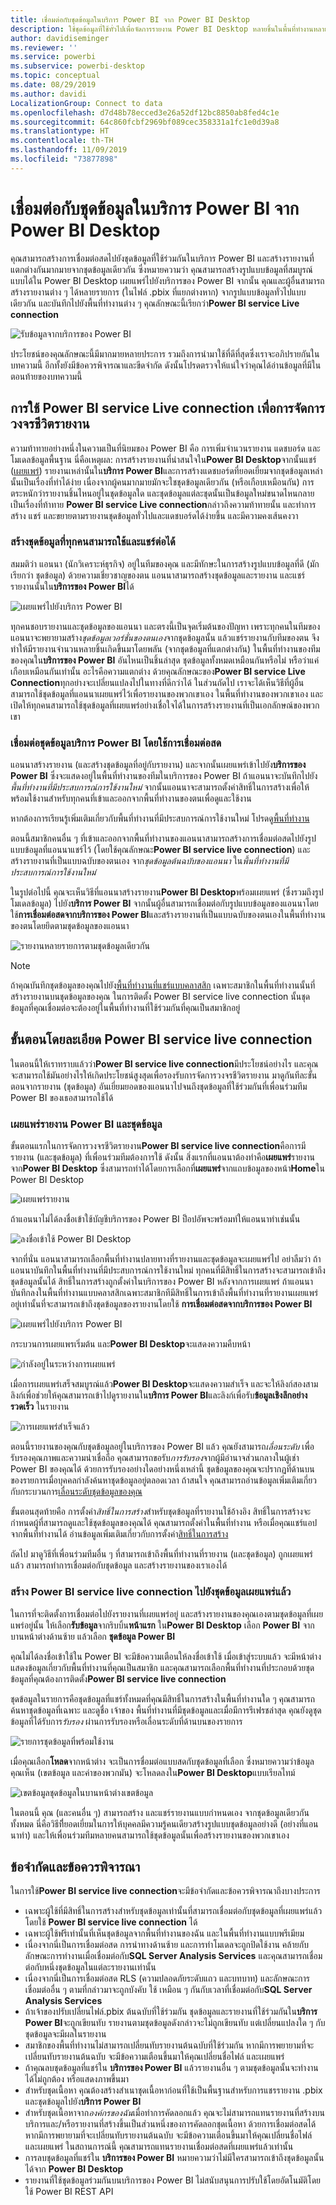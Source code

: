 ```yaml
---
title: เชื่อมต่อกับชุดข้อมูลในบริการ Power BI จาก Power BI Desktop
description: ใช้ชุดข้อมูลที่ใช้ทั่วไปเพื่อจัดการรายงาน Power BI Desktop หลายชิ้นในพื้นที่ทำงานหลายแห่ง พร้อมจัดการวงจรชีวิตรายงานของคุณ
author: davidiseminger
ms.reviewer: ''
ms.service: powerbi
ms.subservice: powerbi-desktop
ms.topic: conceptual
ms.date: 08/29/2019
ms.author: davidi
LocalizationGroup: Connect to data
ms.openlocfilehash: d7d48b78ecced3e26a52df12bc8850ab8fed4c1e
ms.sourcegitcommit: 64c860fcbf2969bf089cec358331a1fc1e0d39a8
ms.translationtype: HT
ms.contentlocale: th-TH
ms.lasthandoff: 11/09/2019
ms.locfileid: "73877898"
---
```

# <a name="connect-to-datasets-in-the-power-bi-service-from-power-bi-desktop"></a>เชื่อมต่อกับชุดข้อมูลในบริการ Power BI จาก Power BI Desktop
คุณสามารถสร้างการเชื่อมต่อสดไปยังชุดข้อมูลที่ใช้ร่วมกันในบริการ Power BI และสร้างรายงานที่แตกต่างกันมากมายจากชุดข้อมูลเดียวกัน ซึ่งหมายความว่า คุณสามารถสร้างรูปแบบข้อมูลที่สมบูรณ์แบบได้ใน Power BI Desktop เผยแพร่ไปยังบริการของ Power BI จากนั้น คุณและผู้อื่นสามารถสร้างรายงานต่าง ๆ ได้หลายรายการ (ในไฟล์ .pbix ที่แยกต่างหาก) จากรูปแบบข้อมูลทั่วไปแบบเดียวกัน และบันทึกไปยังพื้นที่ทำงานต่าง ๆ คุณลักษณะนี้เรียกว่า**Power BI service Live connection**

![รับข้อมูลจากบริการของ Power BI](media/desktop-report-lifecycle-datasets/report-lifecycle_01.png)

ประโยชน์ของคุณลักษณะนี้มีมากมายหลายประการ รวมถึงการนำมาใช้ที่ดีที่สุดซึ่งเราจะอภิปรายกันในบทความนี้ อีกทั้งยังมีข้อควรพิจารณาและขีดจำกัด ดังนั้นโปรดตรวจให้แน่ใจว่าคุณได้อ่านข้อมูลที่มีในตอนท้ายของบทความนี้

## <a name="using-a-power-bi-service-live-connection-for-report-lifecycle-management"></a>การใช้ Power BI service Live connection เพื่อการจัดการวงจรชีวิตรายงาน
ความท้าทายอย่างหนึ่งในความเป็นที่นิยมของ Power BI คือ การเพิ่มจำนวนรายงาน แดชบอร์ด และโมเดลข้อมูลพื้นฐาน นี่คือเหตุผล: การสร้างรายงานที่น่าสนใจใน**Power BI Desktop**จากนั้นแชร์ ([เผยแพร่](desktop-upload-desktop-files.md)) รายงานเหล่านั้นใน**บริการ Power BI**และการสร้างแดชบอร์ดที่ยอดเยี่ยมจากชุดข้อมูลเหล่านั้นเป็นเรื่องที่ทำได้ง่าย เนื่องจากผู้คนมากมายมักจะใชชุดข้อมูลเดียวกัน (หรือเกือบเหมือนกัน) การตระหนักว่ารายงานชิ้นไหนอยู่ในชุดข้อมูลใด และชุดข้อมูลแต่ละชุดนั้นเป็นข้อมูลใหม่ขนาดไหนกลายเป็นเรื่องที่ท้าทาย **Power BI service Live connection**กล่าวถึงความท้าทายนั้น และทำการสร้าง แชร์ และขยายตามรายงานชุดข้อมูลทั่วไปและแดชบอร์ดได้ง่ายขึ้น และมีความคงเส้นคงวา

### <a name="create-a-dataset-everyone-can-use-then-share-it"></a>สร้างชุดข้อมูลที่ทุกคนสามารถใช้และแชร์ต่อได้
สมมติว่า แอนนา (นักวิเคราะห์ธุรกิจ) อยู่ในทีมของคุณ และมีทักษะในการสร้างรูปแบบข้อมูลที่ดี (มักเรียกว่า ชุดข้อมูล) ด้วยความเชี่ยวชาญของตน แอนนาสามารถสร้างชุดข้อมูลและรายงาน และแชร์รายงานนั้นใน**บริการของ Power BI**ได้

![เผยแพร่ไปยังบริการ Power BI](media/desktop-report-lifecycle-datasets/report-lifecycle_02a.png)

ทุกคนชอบรายงานและชุดข้อมูลของแอนนา และตรงนี้เป็นจุดเริ่มต้นของปัญหา เพราะทุกคนในทีมของแอนนาจะพยายามสร้าง*ชุดข้อมูลเวอร์ชั่นของตนเอง*จากชุดข้อมูลนั้น แล้วแชร์รายงานกับทีมของตน จึงทำให้มีรายงานจำนวนหลายชิ้นเกิดขึ้นมาโดยพลัน (จากชุดข้อมูลที่แตกต่างกัน) ในพื้นที่ทำงานของทีมของคุณใน**บริการของ Power BI** อันไหนเป็นชิ้นล่าสุด ชุดข้อมูลทั้งหมดเหมือนกันหรือไม่ หรือว่าแค่เกือบเหมือนกันเท่านั้น อะไรคือความแตกต่าง ด้วยคุณลักษณะของ**Power BI service Live Connection**ทุกอย่างจะเปลี่ยนแปลงไปในทางที่ดีกว่าได้ ในส่วนถัดไป เราจะได้เห็นวิธีที่ผู้อื่นสามารถใช้ชุดข้อมูลที่แอนนาเผยแพร่ไว้เพื่อรายงานของพวกเขาเอง ในพื้นที่ทำงานของพวกเขาเอง และเปิดให้ทุกคนสามารถใช้ชุดข้อมูลที่เผยแพร่อย่างเชื่อใจได้ในการสร้างรายงานที่เป็นเอกลักษณ์ของพวกเขา

### <a name="connect-to-a-power-bi-service-dataset-using-a-live-connection"></a>เชื่อมต่อชุดข้อมูลบริการ Power BI โดยใช้การเชื่อมต่อสด
แอนนาสร้างรายงาน (และสร้างชุดข้อมูลที่อยู่กับรายงาน) และจากนั้นเผยแพร่เข้าไปยัง**บริการของ Power BI** ซึ่งจะแสดงอยู่ในพื้นที่ทำงานของทีมในบริการของ Power BI ถ้าแอนนาจะบันทึกไปยัง*พื้นที่ทำงานที่มีประสบการณ์การใช้งานใหม่* จากนั้นแอนนาจะสามารถตั้งค่าสิทธิ์ในการสร้างเพื่อให้พร้อมใช้งานสำหรับทุกคนที่เข้าและออกจากพื้นที่ทำงานของตนเพื่อดูและใช้งาน

หากต้องการเรียนรู้เพิ่มเติมเกี่ยวกับพื้นที่ทำงานที่มีประสบการณ์การใช้งานใหม่ โปรดดู[พื้นที่ทำงาน](service-new-workspaces.md)

ตอนนี้สมาชิกคนอื่น ๆ ที่เข้าและออกจากพื้นที่ทำงานของแอนนาสามารถสร้างการเชื่อมต่อสดไปยังรูปแบบข้อมูลที่แอนนาแชร์ไว้ (โดยใช้คุณลักษณะ**Power BI service live connection**) และสร้างรายงานที่เป็นแบบฉบับของตนเอง จาก*ชุดข้อมูลต้นฉบับของแอนนา* ใน*พื้นที่ทำงานที่มีประสบการณ์การใช้งานใหม่*

ในรูปต่อไปนี้ คุณจะเห็นวิธีที่แอนนาสร้างรายงาน**Power BI Desktop**พร้อมเผยแพร่ (ซึ่งรวมถึงรูปโมเดลข้อมูล) ไปยัง**บริการ Power BI** จากนั้นผู้อื่นสามารถเชื่อมต่อกับรูปแบบข้อมูลของแอนนาโดยใช้**การเชื่อมต่อสดจากบริการของ Power BI**และสร้างรายงานที่เป็นแบบฉบับของตนเองในพื้นที่ทำงานของตนโดยยึดตามชุดข้อมูลของแอนนา

![รายงานหลายรายการตามชุดข้อมูลเดียวกัน](media/desktop-report-lifecycle-datasets/report-lifecycle_03.png)

> [!NOTE]
> ถ้าคุณบันทึกชุดข้อมูลของคุณไปยัง[พื้นที่ทำงานที่แชร์แบบคลาสสิก](service-create-workspaces.md) เฉพาะสมาชิกในพื้นที่ทำงานนั้นที่สร้างรายงานบนชุดข้อมูลของคุณ ในการติดตั้ง Power BI service live connection นั้นชุดข้อมูลที่คุณเชื่อมต่อจะต้องอยู่ในพื้นที่ทำงานที่ใช้ร่วมกันที่คุณเป็นสมาชิกอยู่
> 
> 

## <a name="step-by-step-for-using-the-power-bi-service-live-connection"></a>ขั้นตอนโดยละเอียด Power BI service live connection
ในตอนนี้ให้เราทราบแล้วว่า**Power BI service live connection**มีประโยชน์อย่างไร และคุณจะสามารถใช้มันอย่างไรให้เกิดประโยชน์สูงสุดเพื่อรองรับการจัดการวงจรชีวิตรายงาน มาดูกันทีละขั้นตอนจากรายงาน (ชุดข้อมูล) อันเยี่ยมยอดของแอนนาไปจนถึงชุดข้อมูลที่ใช้ร่วมกันที่เพื่อนร่วมทีม Power BI ของเธอสามารถใช้ได้

### <a name="publish-a-power-bi-report-and-dataset"></a>เผยแพร่รายงาน Power BI และชุดข้อมูล
ขั้นตอนแรกในการจัดการวงจรชีวิตรายงาน**Power BI service live connection**คือการมีรายงาน (และชุดข้อมูล) ที่เพื่อนร่วมทีมต้องการใช้ ดังนั้น สิ่งแรกที่แอนนาต้องทำคือ**เผยแพร่**รายงานจาก**Power BI Desktop** ซึ่งสามารถทำได้โดยการเลือกที่**เผยแพร่**จากแถบข้อมูลของหน้า**Home**ใน Power BI Desktop

![เผยแพร่รายงาน](media/desktop-report-lifecycle-datasets/report-lifecycle_02a.png)

ถ้าแอนนาไม่ได้ลงชื่อเข้าใช้บัญชีบริการของ Power BI ป็อปอัพจะพร้อมท์ให้แอนนาทำเช่นนั้น

![ลงชื่อเข้าใช้ Power BI Desktop](media/desktop-report-lifecycle-datasets/report-lifecycle_04.png)

จากที่นั่น แอนนาสามารถเลือกพื้นที่ทำงานปลายทางที่รายงานและชุดข้อมูลจะเผยแพร่ไป อย่าลืมว่า ถ้าแอนนาบันทึกในพื้นที่ทำงานที่มีประสบการณ์การใช้งานใหม่ ทุกคนที่มีสิทธิ์ในการสร้างจะสามารถเข้าถึงชุดข้อมูลนั้นได้ สิทธิ์ในการสร้างถูกตั้งค่าในบริการของ Power BI หลังจากการเผยแพร่ ถ้าแอนนาบันทึกลงในพื้นที่ทำงานแบบคลาสสิกเฉพาะสมาชิกทีมีสิทธิ์ในการเข้าถึงพื้นที่ทำงานที่รายงานเผยแพร่อยู่เท่านั้นที่จะสามารถเข้าถึงชุดข้อมูลของรายงานโดยใช้ **การเชื่อมต่อสดจากบริการของ Power BI**

![เผยแพร่ไปยังบริการ Power BI](media/desktop-report-lifecycle-datasets/report-lifecycle_05.png)

กระบวนการเผยแพรเริ่มต้น และ**Power BI Desktop**จะแสดงความคืบหน้า

![กำลังอยู่ในระหว่างการเผยแพร่](media/desktop-report-lifecycle-datasets/report-lifecycle_06.png)

เมื่อการเผยแพร่เสร็จสมบูรณ์แล้ว**Power BI Desktop**จะแสดงความสำเร็จ และจะให้ลิงก์สองสามลิงก์เพื่อช่วยให้คุณสามารถเข้าไปดูรายงานใน**บริการ Power BI**และลิงก์เพื่อรับ**ข้อมูลเชิงลึกอย่างรวดเร็ว** ในรายงาน

![การเผยแพร่สำเร็จแล้ว](media/desktop-report-lifecycle-datasets/report-lifecycle_07.png)

ตอนนี้รายงานของคุณกับชุดข้อมูลอยู่ในบริการของ Power BI แล้ว คุณยังสามารถ*เลื่อนระดับ* เพื่อรับรองคุณภาพและความน่าเชื่อถือ คุณสามารถขอรับ*การรับรอง*จากผู้มีอำนาจส่วนกลางในผู้เช่า Power BI ของคุณได้ ด้วยการรับรองอย่างใดอย่างหนึ่งเหล่านี้ ชุดข้อมูลของคุณจะปรากฏที่ด้านบนของรายการเมื่อบุคคลกำลังค้นหาชุดข้อมูลอยู่ตลอดเวลา ถ้าสนใจ คุณสามารถอ่านข้อมูลเพิ่มเติมเกี่ยวกับกระบวนการ[เลื่อนระดับชุดข้อมูลของคุณ](service-datasets-promote.md) 

ขั้นตอนสุดท้ายคือ การตั้งค่า*สิทธิ์ในการสร้าง*สำหรับชุดข้อมูลที่รายงานใช้อ้างอิง สิทธิ์ในการสร้างจะกำหนดผู้ที่สามารถดูและใช้ชุดข้อมูลของคุณได้ คุณสามารถตั้งค่าในพื้นที่ทำงาน หรือเมื่อคุณแชร์แอปจากพื้นที่ทำงานได้ อ่านข้อมูลเพิ่มเติมเกี่ยวกับการตั้งค่า[สิทธิ์ในการสร้าง](service-datasets-build-permissions.md)

ถัดไป มาดูวิธีที่เพื่อนร่วมทีมอื่น ๆ ที่สามารถเข้าถึงพื้นที่ทำงานที่รายงาน (และชุดข้อมูล) ถูกเผยแพร่แล้ว สามารถทำการเชื่อมต่อกับชุดข้อมูล และสร้างรายงานของเราเองได้

### <a name="establish-a-power-bi-service-live-connection-to-the-published-dataset"></a>สร้าง Power BI service live connection ไปยังชุดข้อมูลเผยแพร่แล้ว
ในการที่จะติดตั้งการเชื่อมต่อไปยังรายงานที่เผยแพร่อยู่ และสร้างรายงานของคุณเองตามชุดข้อมูลที่เผยแพร่อยู่นั้น ให้เลือก**รับข้อมูล**จากริบบิ้น**หน้าแรก** ใน**Power BI Desktop** เลือก **Power BI** จากบานหน้าต่างด้านซ้าย แล้วเลือก **ชุดข้อมูล Power BI**

คุณไม่ได้ลงชื่อเข้าใช้ใน Power BI จะมีข้อความเตือนให้ลงชื่อเข้าใช้ เมื่อเข้าสู่ระบบแล้ว จะมีหน้าต่างแสดงข้อมูลเกี่ยวกับพื้นที่ทำงานที่คุณเป็นสมาชิก และคุณสามารถเลือกพื้นที่ทำงานที่ประกอบด้วยชุดข้อมูลที่คุณต้องการติดตั้ง**Power BI service live connection**

ชุดข้อมูลในรายการคือชุดข้อมูลที่แชร์ทั้งหมดที่คุณมีสิทธิ์ในการสร้างในพื้นที่ทำงานใด ๆ คุณสามารถค้นหาชุดข้อมูลที่เฉพาะ และดูชื่อ เจ้าของ พื้นที่ทำงานที่มีชุดข้อมูลและเมื่อมีการรีเฟรชล่าสุด คุณยังดูชุดข้อมูลที่ได้รับการ*รับรอง* ผ่านการรับรองหรือเลื่อนระดับที่ด้านบนของรายการ 

![รายการชุดข้อมูลที่พร้อมใช้งาน](media/desktop-report-lifecycle-datasets/desktop-select-shared-dataset.png)

เมื่อคุณเลือก**โหลด**จากหน้าต่าง จะเป็นการชื่อมต่อแบบสดกับชุดข้อมูลที่เลือก ซึ่งหมายความว่าข้อมูลคุณเห็น (เขตข้อมูล และค่าของพวกมัน) จะโหลดลงใน**Power BI Desktop**แบบเรียลไทม์

![เขตข้อมูลชุดข้อมูลในบานหน้าต่างเขตข้อมูล](media/desktop-report-lifecycle-datasets/report-lifecycle_10.png)

ในตอนนี้ คุณ (และคนอื่น ๆ) สามารถสร้าง และแชร์รายงานแบบกำหนดเอง จากชุดข้อมูลเดียวกันทั้งหมด นี่คือวิธีที่ียอดเยี่ยมในการให้บุคคลมีความรู้คนเดียวสร้างรูปแบบชุดข้อมูลอย่างดี (อย่างที่แอนนาทำ) และให้เพื่อนร่วมทีมหลายคนสามารถใช้ชุดข้อมูลนั้นเพื่อสร้างรายงานของพวกเขาเอง

## <a name="limitations-and-considerations"></a>ข้อจำกัดและข้อควรพิจารณา
ในการใช้**Power BI service live connection**จะมีข้อจำกัดและข้อควรพิจารณาถึงบางประการ

* เฉพาะผู้ใช้ที่มีสิทธิ์ในการสร้างสำหรับชุดข้อมูลเท่านั้นที่สามารถเชื่อมต่อกับชุดข้อมูลที่เผยแพร่แล้วโดยใช้ **Power BI service live connection** ได้ 
* เฉพาะผู้ใช้ฟรีเท่านั้นที่เห็นชุดข้อมูลจากพื้นที่ทำงานของฉัน และในพื้นที่ทำงานแบบพรีเมียม
* เนื่องจากนี่เป็นการเชื่อมต่อสด การนำทางด้านซ้าย และการทำโมเดลจะถูกปิดใช้งาน คล้ายกับลักษณะการทำงานเมื่อเชื่อมต่อกับ**SQL Server Analysis Services** และคุณสามารถเชื่อมต่อกับหนึ่งชุดข้อมูลในแต่ละรายงานเท่านั้น
* เนื่องจากนี่เป็นการเชื่อมต่อสด RLS (ความปลอดภัยระดับแถว และบทบาท) และลักษณะการเชื่อมต่ออื่น ๆ ตามที่กล่าวมาจะถูกบังคับ ใช้ เหมือน ๆ กันกับเวลาที่เชื่อมต่อกับ**SQL Server Analysis Services**
* ถ้าเจ้าของปรับเปลี่ยนไฟล์.pbix ต้นฉบับที่ใช้ร่วมกัน ชุดข้อมูลและรายงานที่ใช้ร่วมกันใน**บริการ Power BI**จะถูกเขียนทับ รายงานตามชุดข้อมูลดังกล่าวจะไม่ถูกเขียนทับ แต่เปลี่ยนแปลงใด ๆ กับชุดข้อมูลจะมีผลในรายงาน
* สมาชิกของพื้นที่ทำงานไม่สามารถเปลี่ยนทับรายงานต้นฉบับที่ใช้ร่วมกัน หากมีการพยายามที่จะเปลี่ยนทับรายงานต้นฉบับ จะมีข้อความเตือนขึ้นมาให้คุณเปลี่ยนชื่อไฟล์ และเผยแพร่
* ถ้าคุณลบชุดข้อมูลที่แชร์ใน **บริการของ Power BI** แล้วรายงานอื่น ๆ ตามชุดข้อมูลนั้นจะทำงานได้ไม่ถูกต้อง หรือแสดงภาพขึ้นมา
* สำหรับชุดเนื้อหา คุณต้องสร้างสำเนาชุดเนื้อหาก่อนที่ใช้เป็นพื้นฐานสำหรับการแชรรายงาน .pbix และชุดข้อมูลไปยัง**บริการ Power BI**
* สำหรับชุดเนื้อหาจาก*องค์กรของฉัน*เมื่อทำการคัดลอกแล้ว คุณจะไม่สามารถแทนรายงานที่สร้างบนบริการและ/หรือรายงานที่สร้างขึ้นเป็นส่วนหนึ่งของการคัดลอกชุดเนื้อหา ด้วยการเชื่อมต่อสดได้ หากมีการพยายามที่จะเปลี่ยนทับรายงานต้นฉบับ จะมีข้อความเตือนขึ้นมาให้คุณเปลี่ยนชื่อไฟล์ และเผยแพร่ ในสถานการณ์นี้ คุณสามารถแทนรายงานเชื่อมต่อสดที่เผยแพร่แล้วเท่านั้น
* การลบชุดข้อมูลที่แชร์ใน **บริการของ Power BI** หมายความว่าไม่มีใครสามารถเข้าถึงชุดข้อมูลนั้นได้จาก **Power BI Desktop**
* รายงานที่ใช้ชุดข้อมูลร่วมกันบนบริการของ Power BI ไม่สนับสนุนการปรับใช้โดยอัตโนมัติโดยใช้ Power BI REST API

